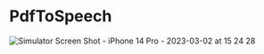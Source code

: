 # PdfToSpeech

![Simulator Screen Shot - iPhone 14 Pro - 2023-03-02 at 15 24 28](https://user-images.githubusercontent.com/39754730/222518885-73795ddc-8aa2-46be-8cba-badb32c8cdc7.png)
